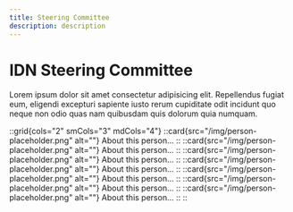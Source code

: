 ```yaml
---
title: Steering Committee
description: description
---
```


# IDN Steering Committee
Lorem ipsum dolor sit amet consectetur adipisicing elit. Repellendus fugiat eum, eligendi excepturi sapiente iusto rerum cupiditate odit incidunt quo neque non odio quas nam quibusdam quis dolorum quia numquam.

::grid{cols="2" smCols="3" mdCols="4"}
    ::card{src="/img/person-placeholder.png" alt=""}
    About this person...
    ::
    ::card{src="/img/person-placeholder.png" alt=""}
    About this person...
    ::
    ::card{src="/img/person-placeholder.png" alt=""}
    About this person...
    ::
    ::card{src="/img/person-placeholder.png" alt=""}
    About this person...
    ::
    ::card{src="/img/person-placeholder.png" alt=""}
    About this person...
    ::
    ::card{src="/img/person-placeholder.png" alt=""}
    About this person...
    ::
    ::card{src="/img/person-placeholder.png" alt=""}
    About this person...
    ::
::
